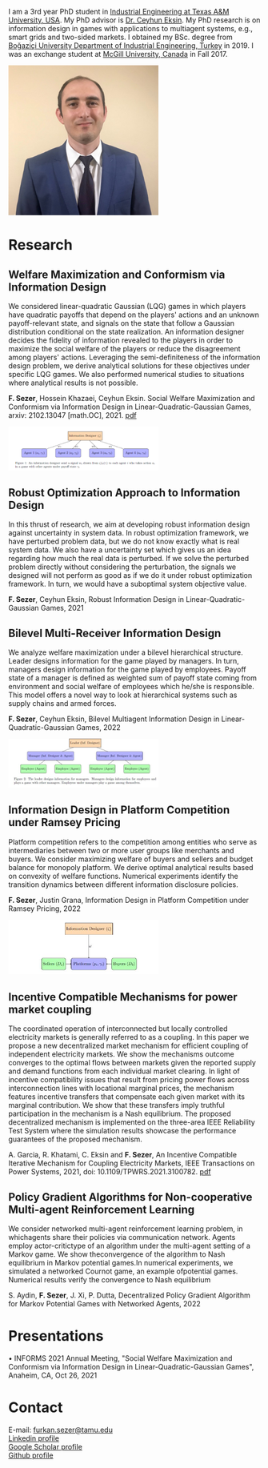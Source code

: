 
I am a 3rd year PhD student in [Industrial Engineering at Texas A&M University, USA](https://engineering.tamu.edu/industrial/index.html). My PhD advisor is [Dr. Ceyhun Eksin](https://netmas.engr.tamu.edu/). My PhD research is on information design in games with applications to multiagent systems, e.g., smart grids and two-sided markets. I obtained my BSc. degree from [Boğaziçi University Department of Industrial Engineering, Turkey](https://ie.boun.edu.tr/) in 2019. I was an exchange student at [McGill University, Canada](https://www.mcgill.ca/) in Fall 2017.
 
<img src="1629480007010.jpg" alt="drawing" width="300"/>

# Research

## Welfare Maximization and Conformism via Information Design
We considered linear-quadratic Gaussian (LQG) games in which players have quadratic payoffs that depend on the players' actions and an unknown payoff-relevant state, and signals on the state that follow a Gaussian distribution conditional on the state realization. An information designer decides the fidelity of information revealed to the players in order to maximize the social welfare of the players or reduce the disagreement among players' actions. Leveraging the semi-definiteness of the information design problem, we derive analytical solutions for these objectives under specific LQG games. We also performed numerical studies to situations where analytical results is not possible.

**F. Sezer**, Hossein Khazaei, Ceyhun Eksin. Social Welfare Maximization and Conformism via Information Design in Linear-Quadratic-Gaussian Games, arxiv: 2102.13047 [math.OC], 2021. [pdf](https://arxiv.org/pdf/2102.13047.pdf)

<img src="inf_design.jpg" alt="drawing" width="300"/>

## Robust Optimization Approach to Information Design
In this thrust of research, we aim at developing robust information design against uncertainty in system data. In robust optimization framework, we have perturbed problem data, but we do not know exactly what is real system data. We also have a uncertainty set which gives us an idea regarding how much the real data is perturbed. If we solve the perturbed problem directly without considering the perturbation, the signals we designed will not perform as good as if we do it under robust optimization framework. In turn, we would have a suboptimal system objective value. 

**F. Sezer**, Ceyhun Eksin, Robust Information Design in Linear-Quadratic-Gaussian Games, 2021 <br />

## Bilevel Multi-Receiver Information Design
We analyze welfare maximization under a bilevel hierarchical structure. Leader designs information for the game played by managers. In turn, managers design information for the game played by employees. Payoff state of a manager is defined as weighted sum of payoff state coming from environment and social welfare of employees which he/she is responsible.  This model offers a novel way to look at hierarchical systems such as supply chains and armed forces.

**F. Sezer**, Ceyhun Eksin, Bilevel Multiagent Information Design in Linear-Quadratic-Gaussian Games, 2022 <br />

<img src="bilevel.jpg" alt="drawing" width="300"/>


## Information Design in Platform Competition under Ramsey Pricing
Platform competition refers to the competition among entities who serve as intermediaries between two or more user groups like merchants and buyers. We consider maximizing welfare of buyers and sellers and budget balance for monopoly platform. We derive optimal analytical results based on convexity of welfare functions. Numerical experiments identify the transition dynamics between different information disclosure policies.

**F. Sezer**, Justin Grana, Information Design in Platform Competition under Ramsey Pricing, 2022 <br />

<img src="platform.jpg" alt="drawing" width="300"/>


## Incentive Compatible Mechanisms for power market coupling
The coordinated operation of interconnected but locally controlled electricity markets is generally referred to as a coupling. In this paper we propose a new decentralized market mechanism for efficient coupling of independent electricity markets. We show the mechanisms outcome converges to the optimal flows between markets given the reported supply and demand functions from each individual market clearing. In light of incentive compatibility issues that result from pricing power flows across interconnection lines with locational marginal prices, the mechanism features incentive transfers that compensate each given market with its marginal contribution. We show that these transfers imply truthful participation in the mechanism is a Nash equilibrium. The proposed decentralized mechanism is implemented on the three-area IEEE Reliability Test System where the simulation results showcase the performance guarantees of the proposed mechanism.

A. Garcia, R. Khatami, C. Eksin and **F. Sezer**, An Incentive Compatible Iterative Mechanism for Coupling Electricity Markets, IEEE Transactions on Power Systems, 2021, doi: 10.1109/TPWRS.2021.3100782. [pdf](https://ieeexplore.ieee.org/document/9501497)


## Policy Gradient Algorithms for Non-cooperative Multi-agent Reinforcement Learning 
We consider networked multi-agent reinforcement learning problem, in whichagents share their policies via communication network. Agents employ actor-critictype of an algorithm under the multi-agent setting of a Markov game. We show theconvergence of the algorithm to Nash equilibrium in Markov potential games.In numerical experiments, we simulated a networked Cournot game, an example ofpotential games. Numerical results verify the convergence to Nash equilibrium

S. Aydin, **F. Sezer**, J. Xi, P. Dutta, Decentralized Policy Gradient Algorithm for Markov Potential Games with Networked Agents, 2022 <br />

# Presentations
• INFORMS 2021 Annual Meeting, "Social Welfare Maximization and Conformism via Information Design in Linear-Quadratic-Gaussian Games", Anaheim, CA, Oct 26, 2021

# Contact
E-mail: furkan.sezer@tamu.edu <br />
[Linkedin profile](https://www.linkedin.com/in/furkansezer/) <br />
[Google Scholar profile](https://scholar.google.com/citations?user=7UVlnAQAAAAJ&hl=en) <br />
[Github profile](https://github.com/furkansezer) <br />




